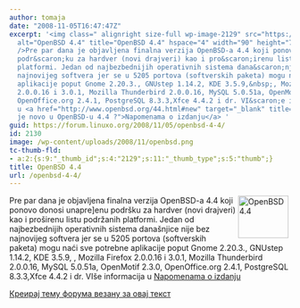 ```yaml
---
author: tomaja
date: "2008-11-05T16:47:47Z"
excerpt: '<img class=" alignright size-full wp-image-2129" src="https://linuxo.org/wp-content/uploads/2008/11/openbsd.png"
  alt="OpenBSD 4.4" title="OpenBSD 4.4" hspace="4" width="90" height="76" align="right"
  />Pre par dana je objavljena finalna verzija OpenBSD-a 4.4 koji ponovo donosi unapre]enu
  podr&scaron;ku za hardver (novi drajveri) kao i pro&scaron;irenu listu podržanih
  platformi. Jedan od najbezbednijih operativnih sistema dana&scaron;njice nije bez
  najnovijeg softvera jer se u 5205 portova (softverskih paketa) mogu naći sve potrebne
  aplikacije poput Gnome 2.20.3., GNUstep 1.14.2, KDE 3.5.9,&nbsp;, Mozilla Firefox
  2.0.0.16 i 3.0.1, Mozilla Thunderbird 2.0.0.16, MySQL 5.0.51a, OpenMotif 2.3.0,
  OpenOffice.org 2.4.1, PostgreSQL 8.3.3,Xfce 4.4.2 i dr. VI&scaron;e informacija
  u <a href="http://www.openbsd.org/44.html#new" target="_blank" title="&Scaron;ta
  je novo u OpenBSD-u 4.4 ?">Napomenama o izdanju</a> '
guid: https://forum.linuxo.org/2008/11/05/openbsd-4-4/
id: 2130
image: /wp-content/uploads/2008/11/openbsd.png
tc-thumb-fld:
- a:2:{s:9:"_thumb_id";s:4:"2129";s:11:"_thumb_type";s:5:"thumb";}
title: OpenBSD 4.4
url: /openbsd-4-4/
---
```

<img class=" alignright size-full wp-image-2129" src="https://linuxo.org/wp-content/uploads/2008/11/openbsd.png" alt="OpenBSD 4.4" title="OpenBSD 4.4" hspace="4" width="90" height="76" align="right" />Pre par dana je objavljena finalna verzija OpenBSD-a 4.4 koji ponovo donosi unapre]enu podr&scaron;ku za hardver (novi drajveri) kao i pro&scaron;irenu listu podržanih platformi. Jedan od najbezbednijih operativnih sistema dana&scaron;njice nije bez najnovijeg softvera jer se u 5205 portova (softverskih paketa) mogu naći sve potrebne aplikacije poput Gnome 2.20.3., GNUstep 1.14.2, KDE 3.5.9,&nbsp;, Mozilla Firefox 2.0.0.16 i 3.0.1, Mozilla Thunderbird 2.0.0.16, MySQL 5.0.51a, OpenMotif 2.3.0, OpenOffice.org 2.4.1, PostgreSQL 8.3.3,Xfce 4.4.2 i dr. VI&scaron;e informacija u <a href="http://www.openbsd.org/44.html#new" target="_blank" title="&Scaron;ta je novo u OpenBSD-u 4.4 ?">Napomenama o izdanju</a> <!--break-->

[Креирај тему форума везану за овај текст](https://linuxo.org/nova-tema-na-forumu/?se_pid=2130)